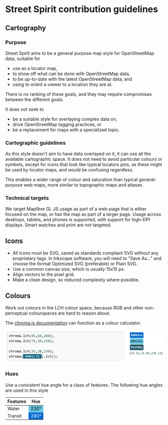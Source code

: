 # Street Spirit contribution guidelines

## Cartography

### Purpose

Street Spirit aims to be a general purpose map style for OpenStreetMap data, suitable for
- use as a locator map,
- to show off what can be done with OpenStreetMap data,
- to be up-to-date with the latest OpenStreetMap data, and
- using to orient a viewer to a location they are at.

There is no ranking of these goals, and they may require compromises between the different goals. 

It does not seek to
- be a suitable style for overlaying complex data on,
- drive OpenStreetMap tagging practices, or
- be a replacement for maps with a specialized topic.

### Cartographic guidelines

As this style doesn't aim to have data overlayed on it, it can use all the available cartographic space. It does not need to avoid particular colours or symbols, except for icons that look like typical locators pins, as these might be used by locator maps, and would be confusing regardless.

This enables a wider range of colour and saturation than typical general-purpose web maps, more similar to topographic maps and atlases.

### Technical targets

We target Maplibre GL JS usage as part of a web-page that is either focused on the map, or has the map as part of a larger page. Usage across desktops, tablets, and phones is supported, with support for high-DPI displays. Smart watches and print are not targeted.


## Icons

- All icons must be SVG, saved as standards compliant SVG without any proprietary tags. In Inkscape software, you will need to "Save As..." and choose the format Optimized SVG (preferable) or Plain SVG.
- Use a common canvas size, which is usually 15x15 px.
- Align vectors to the pixel grid.
- Make a clean design, so reduced complexity where possible.

## Colours

Work out colours in the LCH colour space, because RGB and other non-perceptual colourspaces are hard to reason about.

The [chroma.js documentation](https://gka.github.io/chroma.js/) can function as a colour calculator.

![](docs/chromajs.png)

### Hues

Use a consistent hue angle for a class of features. The following hue angles are used in this style

<table>
<thead>
<tr>
<th>Features</th>
<th>Hue</th>
</tr>
</thead>
<tbody>
<tr>
<td>Water</td>
<td style="background:#69c5e2;color:black">230°</td>
</tr>
<tr>
<td>Transit</td>
<td style="background:#006bce;color:white">280°</td>
</tr>
</tbody>
</table>
